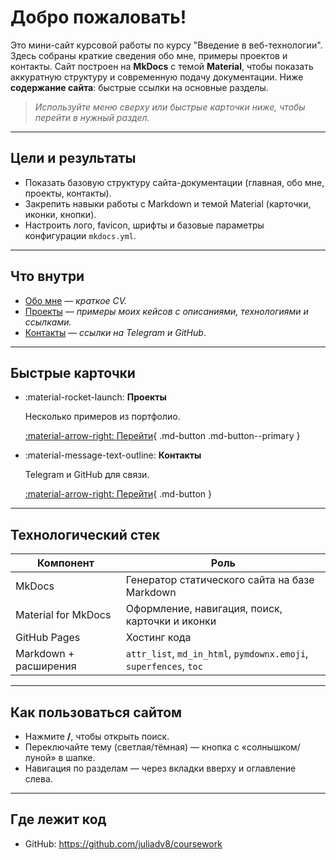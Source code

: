 # Добро пожаловать! 

Это мини-сайт курсовой работы по курсу "Введение в веб-технологии". 
Здесь собраны краткие сведения обо мне, примеры проектов и контакты. Сайт построен на **MkDocs** с темой **Material**, чтобы показать аккуратную структуру и современную подачу документации.
Ниже **содержание сайта**: быстрые ссылки на основные разделы.

> *Используйте меню сверху или быстрые карточки ниже, чтобы перейти в нужный раздел.*

---

## Цели и результаты

- Показать базовую структуру сайта-документации (главная, обо мне, проекты, контакты).
- Закрепить навыки работы с Markdown и темой Material (карточки, иконки, кнопки).
- Настроить лого, favicon, шрифты и базовые параметры конфигурации `mkdocs.yml`.

---

## Что внутри

- [Обо мне](about.md) — *краткое CV.*
- [Проекты](projects.md) — *примеры моих кейсов с описаниями, технологиями и ссылками.*
- [Контакты](contacts.md) — *ссылки на Telegram и GitHub*.

---

## Быстрые карточки

<div class="grid cards" markdown="1">

-   :material-rocket-launch: **Проекты**

    Несколько примеров из портфолио.

    [:material-arrow-right: Перейти](projects.md){ .md-button .md-button--primary }

-   :material-message-text-outline: **Контакты**

    Telegram и GitHub для связи.

    [:material-arrow-right: Перейти](contacts.md){ .md-button }

</div>

---

## Технологический стек 

| Компонент | Роль |
|---|---|
| MkDocs | Генератор статического сайта на базе Markdown |
| Material for MkDocs | Оформление, навигация, поиск, карточки и иконки |
| GitHub Pages | Хостинг кода |
| Markdown + расширения | `attr_list`, `md_in_html`, `pymdownx.emoji`, `superfences`, `toc` |

---

## Как пользоваться сайтом

- Нажмите **/**, чтобы открыть поиск.  
- Переключайте тему (светлая/тёмная) — кнопка с «солнышком/луной» в шапке.  
- Навигация по разделам — через вкладки вверху и оглавление слева.

---

## Где лежит код

- GitHub: <https://github.com/juliadv8/coursework>

